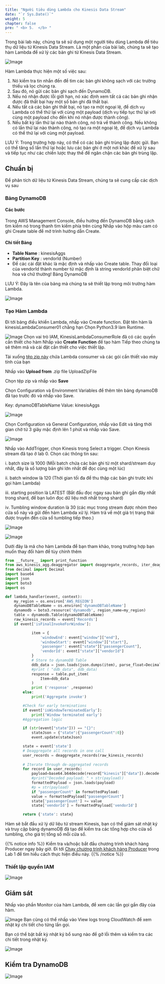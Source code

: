```yaml
---
title: "Người tiêu dùng Lambda cho Kinesis Data Stream"
date: "`r Sys.Date()`"
weight: 5
chapter: false
pre: " <b> 5.  </b> "
---
```


Trong bài lab này, chúng ta sẽ sử dụng một người tiêu dùng Lambda để tiêu thụ dữ liệu từ Kinesis Data Stream. Là một phần của bài lab, chúng ta sẽ
tạo hàm Lambda để xử lý các bản ghi từ Kinesis Data Stream.

![Image](/repo_pmt_ws-fcj-005/images/5/5-001.png?featherlight=false&width=90pc)

Hàm Lambda thực hiện một số việc sau:

1. Nó kiểm tra tin nhắn đến để tìm các bản ghi không sạch với các trường thiếu và lọc chúng ra.
2. Sau đó, nó gửi các bản ghi sạch đến DynamoDB.
3. Nếu nó nhận được lỗi giới hạn, nó xác định xem tất cả các bản ghi nhận được đã thất bại hay một số bản ghi đã thất bại.
4. Nếu tất cả các bản ghi thất bại, nó tạo ra một ngoại lệ, để dịch vụ Lambda có thể thử lại với cùng một payload (dịch vụ
   tiếp tục thử lại với cùng một payload cho đến khi nó nhận được thành công).
5. Nếu bất kỳ lần thử lại nào thành công, nó trả về thành công. Nếu không có lần thử lại nào thành công, nó tạo ra một
   ngoại lệ, để dịch vụ Lambda có thể thử lại với cùng một payload.

LƯU Ý: Trong trường hợp này, có thể có các bản ghi trùng lặp được gửi. Bạn có thể tăng số lần thử lại hoặc lưu các bản ghi
ở một nơi khác để xử lý sau và tiếp tục như các chiến lược thay thế để ngăn chặn các bản ghi trùng lặp.

## Chuẩn bị
Để phân tích dữ liệu từ Kinesis Data Stream, chúng ta sẽ cung cấp các dịch vụ sau

### Bảng DynamoDB

#### Các bước

Trong AWS Management Console, điều hướng đến DynamoDB bằng cách tìm kiếm nó trong thanh tìm kiếm phía trên cùng
Nhấp vào hộp màu cam có ghi Create table để mở trình hướng dẫn Create.

#### Chi tiết Bảng

* **Table Name** : kinesisAggs
* **Partition Key** : vendorId (Number)
* Để các cài đặt khác là mặc định và nhấp vào Create table.
Thay đổi loại của vendorId thành number từ mặc định là string
vendorId phân biệt chữ hoa và chữ thường!
Bảng DynamoDB

LƯU Ý: Đây là tên của bảng mà chúng ta sẽ thiết lập trong môi trường hàm Lambda.

![Image](/repo_pmt_ws-fcj-005/images/5/5-002.png?featherlight=false&width=90pc)

### Tạo Hàm Lambda

Đi tới bảng điều khiển Lambda, nhấp vào Create function.
Đặt tên hàm là kinesisLambdaConsumer01 chẳng hạn
Chọn Python3.9 làm Runtime.

![Image](/repo_pmt_ws-fcj-005/images/5/5-003.png?featherlight=false&width=90pc)
Chọn vai trò IAM, KinesisLambdaConsumerRole đã có các quyền cần thiết cho hàm 
Nhấp vào **Create Function** để tạo hàm
Tiếp theo chúng ta sẽ thêm mã và cài đặt cần thiết cho việc thiết lập.

Tải xuống [tệp zip này](/repo_pmt_ws-fcj-005/resources/5/lambda-deploy.zip) chứa Lambda consumer và các gói cần thiết vào máy tính của bạn

Nhấp vào **Upload from** .zip file UploadZipFile

Chọn tệp zip và nhấp vào **Save**


Chọn Configuration và Environment Variables để thêm tên bảng dynamoDB đã tạo trước đó và nhấp vào Save.

Key: dynamoDBTableName
Value: kinesisAggs

![Image](/repo_pmt_ws-fcj-005/images/5/5-004.png?featherlight=false&width=90pc)

Chọn Configuration và General Configuration, nhấp vào Edit và tăng thời gian chờ từ 3 giây mặc định lên 1 phút và nhấp vào Save.

![Image](/repo_pmt_ws-fcj-005/images/5/5-005.png?featherlight=false&width=90pc)

Nhấp vào AddTrigger, chọn Kinesis trong Select a trigger.
Chọn Kinesis stream đã tạo ở lab 0.
Chọn các thông tin sau:

i. batch size là 1000 (Mỗi batch chứa các bản ghi từ một shard/stream duy nhất, đây là số lượng bản ghi lớn nhất để đọc cùng một lúc)

ii. batch window là 120 (Thời gian tối đa để thu thập các bản ghi trước khi gọi hàm Lambda)

iii. starting position là LATEST (Bắt đầu đọc ngay sau bản ghi gần đây nhất trong shard, để bạn luôn đọc dữ liệu mới nhất trong shard)

iv. Tumbling window duration là 30 (các mục trong stream được nhóm theo cửa sổ này và gửi đến hàm Lambda xử lý. Hàm trả về một giá trị trạng thái được truyền đến cửa sổ tumbling tiếp theo.)


![Image](/repo_pmt_ws-fcj-005/images/5/5-006.png?featherlight=false&width=90pc)

![Image](/repo_pmt_ws-fcj-005/images/5/5-007.png?featherlight=false&width=90pc)


Dưới đây là mã cho hàm Lambda để bạn tham khảo, trong trường hợp bạn muốn thay đổi hàm để tùy chỉnh thêm

```python
from __future__ import print_function
from aws_kinesis_agg.deaggregator import deaggregate_records, iter_deaggregate_records
from decimal import Decimal
import base64
import json
import boto3
import os

def lambda_handler(event, context):
    my_region = os.environ['AWS_REGION']
    dynamoDBTableName = os.environ['dynamoDBTableName']
    dynamodb = boto3.resource('dynamodb', region_name=my_region)
    table = dynamodb.Table(dynamoDBTableName)
    raw_kinesis_records = event['Records']
    if event['isFinalInvokeForWindow']:

            item = {
                'windowEnd': event["window"]["end"],
                'windowStart': event["window"]["start"],
                'passenger': event["state"]["passengerCount"],
                'vendorId': event["state"]["vendorId"]
            }
            # Store to dynamoDB Table
            ddb_data = json.loads(json.dumps(item), parse_float=Decimal)
            #print ( "ddb_data", ddb_data)
            response = table.put_item(
                Item=ddb_data
            )
            print ('response' ,response)
        else:
            print('Aggregate invoke')

        #Check for early terminations
        if event['isWindowTerminatedEarly']:
            print('Window terminated early')
        #Aggregation logic

        if (str(event["state"])) == "{}":
            stateJson = {"state":{"passengerCount":0}}
            event.update(stateJson)

        state = event['state']
        # Deaggregate all records in one call
        user_records = deaggregate_records(raw_kinesis_records)
        
        # Iterate through de-aggregated records
        for record in user_records:
            payload=base64.b64decode(record["kinesis"]["data"]).decode("UTF-8")
            #print("Decoded payload: " + str(payload))
            formattedPayload = json.loads(payload)
            #p = str(payload)
            if "passengerCount" in formattedPayload:
            value = formattedPayload["passengerCount"]
            state['passengerCount'] += value
            state['vendorId'] = formattedPayload['vendorId']

        return {'state': state}
```
Hàm sẽ bắt đầu xử lý dữ liệu từ stream Kinesis, bạn có thể giám sát nhật ký và truy cập bảng dynamoDB đã tạo để kiểm tra các tổng hợp cho cửa sổ tumbling, cho giá trị tổng số mỗi cửa sổ.

{{% notice info %}}
Kiểm tra và/hoặc bắt đầu chương trình khách hàng Producer ngay bây giờ. Đi tới [Chạy chương trình khách hàng Producer](2-Produce-data-to-Kinesis-Data-Streams/) trong Lab 1 để tìm hiểu cách thực hiện điều này.
{{% /notice %}}
### Thiết lập quyền IAM

![Image](/repo_pmt_ws-fcj-005/images/5/5-008.png?featherlight=false&width=90pc)

## Giám sát
Nhấp vào phần Monitor của hàm Lambda, để xem các lần gọi gần đây của hàm.

![Image](/repo_pmt_ws-fcj-005/images/5/5-009.png?featherlight=false&width=90pc)
Bạn cũng có thể nhấp vào View logs trong CloudWatch để xem nhật ký chi tiết cho từng lần gọi.

Bạn có thể bật bất kỳ nhật ký bổ sung nào để gỡ lỗi thêm và kiểm tra các chi tiết trong nhật ký.

![Image](/repo_pmt_ws-fcj-005/images/5/5-010.png?featherlight=false&width=90pc)

## Kiểm tra DynamoDB 


![Image](/repo_pmt_ws-fcj-005/images/5/5-011.png?featherlight=false&width=90pc)
